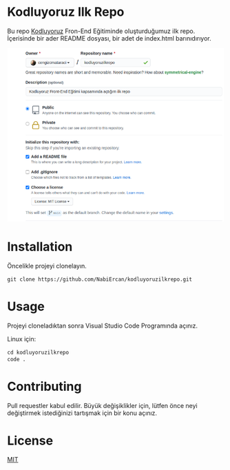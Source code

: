 # Kodluyoruz Ilk Repo

Bu repo [Kodluyoruz](https://www.kodluyoruz.org/en) Fron-End Eğitiminde oluşturduğumuz ilk repo. İçerisinde bir ader README dosyası, bir adet de index.html barınıdırıyor.

![Image](https://github.com/Kodluyoruz/taskforce/blob/main/git/odev1/figures/github.png?raw=true)

# Installation

Öncelikle projeyi clonelayın. 

```
git clone https://github.com/NabiErcan/kodluyoruzilkrepo.git
```
# Usage

Projeyi cloneladıktan sonra Visual Studio Code Programında açınız.

Linux için:

```
cd kodluyoruzilkrepo
code .
```
# Contributing

Pull requestler kabul edilir. Büyük değişiklikler için, lütfen önce neyi değiştirmek istediğinizi tartışmak için bir konu açınız.

# License

[MIT](https://choosealicense.com/licenses/mit/)